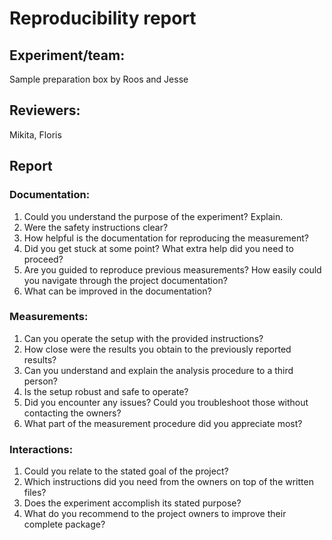 # Reproducibility report

## Experiment/team: 
Sample preparation box by Roos and Jesse

## Reviewers: 
Mikita, Floris

## Report 

### Documentation:

1.	Could you understand the purpose of the experiment? Explain.
2.	Were the safety instructions clear?
3.	How helpful is the documentation for reproducing the measurement?
4.	Did you get stuck at some point? What extra help did you need to proceed?
5.	Are you guided to reproduce previous measurements? How easily could you navigate through the project documentation?
6.	What can be improved in the documentation?

### Measurements:

1.	Can you operate the setup with the provided instructions? 
2.	How close were the results you obtain to the previously reported results?
3.	Can you understand and explain the analysis procedure to a third person?
4.	Is the setup robust and safe to operate? 
5.	Did you encounter any issues? Could you troubleshoot those without contacting the owners?
6.	What part of the measurement procedure did you appreciate most?

### Interactions:

1.	Could you relate to the stated goal of the project?
2.	Which instructions did you need from the owners on top of the written files?
3.	Does the experiment accomplish its stated purpose?
4.	What do you recommend to the project owners to improve their complete package?